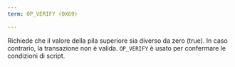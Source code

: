 ```yaml
---
term: OP_VERIFY (0X69)

---
```

Richiede che il valore della pila superiore sia diverso da zero (true). In caso contrario, la transazione non è valida. `OP_VERIFY` è usato per confermare le condizioni di script.